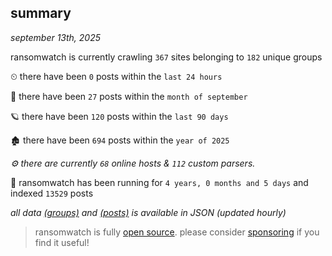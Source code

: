 
## summary
_september 13th, 2025_

ransomwatch is currently crawling `367` sites belonging to `182` unique groups

⏲ there have been `0` posts within the `last 24 hours`

🦈 there have been `27` posts within the `month of september`

🪐 there have been `120` posts within the `last 90 days`

🏚 there have been `694` posts within the `year of 2025`

_⚙️ there are currently `68` online hosts & `112` custom parsers._

🦕 ransomwatch has been running for `4 years, 0 months and 5 days` and indexed `13529` posts

_all data  [(groups)](http://ransomwhat.telemetry.ltd/groups) and [(posts)](http://ransomwhat.telemetry.ltd/posts) is available in JSON (updated hourly)_

> ransomwatch is fully [open source](https://github.com/joshhighet/ransomwatch#ransomwatch--). please consider [sponsoring](https://github.com/sponsors/joshhighet) if you find it useful!
